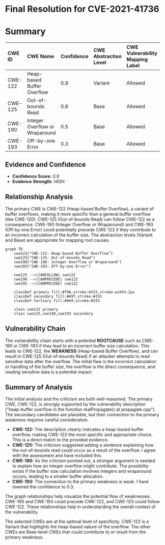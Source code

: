 # Final Resolution for CVE-2021-41736

# Summary

| CWE ID  | CWE Name                                                        | Confidence | CWE Abstraction Level | CWE Vulnerability Mapping Label | CWE-Vulnerability Mapping Notes |
| :------- | :-------------------------------------------------------------- | :--------- | :-------------------- | :------------------------------ | :----------------------------- |
| CWE-122  | Heap-based Buffer Overflow                                      | 0.9        | Variant               | Allowed                         | Primary CWE                    |
| CWE-125  | Out-of-bounds Read                                            | 0.6        | Base                  | Allowed                         | Secondary Candidate            |
| CWE-190  | Integer Overflow or Wraparound                                | 0.5        | Base                  | Allowed                         | Secondary Candidate            |
| CWE-193  | Off-by-one Error                                              | 0.3        | Base                  | Allowed                         | Secondary Candidate            |

## Evidence and Confidence

*   **Confidence Score:** 0.9
*   **Evidence Strength:** HIGH

## Relationship Analysis

The primary CWE is CWE-122 (Heap-based Buffer Overflow), a variant of buffer overflows, making it more specific than a general buffer overflow (like CWE-120). CWE-125 (Out-of-bounds Read) can follow CWE-122 as a consequence. CWE-190 (Integer Overflow or Wraparound) and CWE-193 (Off-by-one Error) could potentially precede CWE-122 if they contribute to an incorrect calculation of the buffer size. The abstraction levels (Variant and Base) are appropriate for mapping root causes.

```mermaid
graph TD
    cwe122["CWE-122: Heap-based Buffer Overflow"]
    cwe125["CWE-125: Out-of-bounds Read"]
    cwe190["CWE-190: Integer Overflow or Wraparound"]
    cwe193["CWE-193: Off-by-one Error"]

    cwe125 -->|CANFOLLOW| cwe122
    cwe190 -->|CANPRECEDE| cwe122
    cwe193 -->|CANPRECEDE| cwe122

    classDef primary fill:#f96,stroke:#333,stroke-width:2px
    classDef secondary fill:#69f,stroke:#333
    classDef tertiary fill:#9e9,stroke:#333

    class cwe122 primary
    class cwe125,cwe190,cwe193 secondary
```

## Vulnerability Chain

The vulnerability chain starts with a potential **ROOTCAUSE** such as CWE-190 or CWE-193 if they lead to an incorrect buffer size calculation. This leads to CWE-122, the **WEAKNESS** (Heap-based Buffer Overflow), and can result in CWE-125 (Out-of-bounds Read) if an attacker attempts to read sensitive data after the overflow. The initial flaw is the incorrect calculation or handling of the buffer size, the overflow is the direct consequence, and reading sensitive data is a potential impact.

## Summary of Analysis

The initial analysis and the criticism are both well-reasoned. The primary CWE, CWE-122, is strongly supported by the vulnerability description ("heap-buffer overflow in the function realPropagate() at propagate.cpp"). The secondary candidates are plausible, but their connection to the primary weakness requires careful consideration.

*   **CWE-122:** The description clearly indicates a heap-based buffer overflow, making CWE-122 the most specific and appropriate choice. This is a direct match to the provided evidence.
*   **CWE-125:** The criticism suggested adding a sentence explaining how the out-of-bounds read could occur as a result of the overflow. I agree with the assessment and have included this.
*   **CWE-190:** As the criticism pointed out, a stronger argument is needed to explain how an integer overflow might contribute. The possibility exists if the buffer size calculation involves integers and wraparound occurs, leading to a smaller buffer allocation.
*   **CWE-193:** The connection to the primary weakness is weak. I have lowered the confidence to 0.3.

The graph relationships help visualize the potential flow of weaknesses. CWE-190 and CWE-193 could precede CWE-122, and CWE-125 could follow CWE-122. These relationships help in understanding the overall context of the vulnerability.

The selected CWEs are at the optimal level of specificity. CWE-122 is a Variant that highlights the heap-based nature of the overflow. The other CWEs are Base-level CWEs that could contribute to or result from the primary weakness.